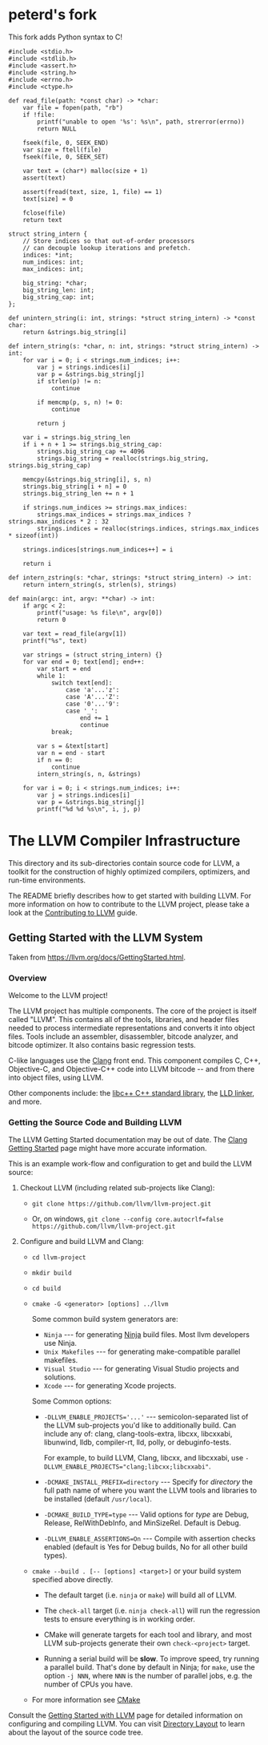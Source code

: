 # peterd's fork

This fork adds Python syntax to C!

```
#include <stdio.h>
#include <stdlib.h>
#include <assert.h>
#include <string.h>
#include <errno.h>
#include <ctype.h>

def read_file(path: *const char) -> *char:
    var file = fopen(path, "rb")
    if !file:
        printf("unable to open '%s': %s\n", path, strerror(errno))
        return NULL

    fseek(file, 0, SEEK_END)
    var size = ftell(file)
    fseek(file, 0, SEEK_SET)

    var text = (char*) malloc(size + 1)
    assert(text)

    assert(fread(text, size, 1, file) == 1)
    text[size] = 0

    fclose(file)
    return text

struct string_intern {
    // Store indices so that out-of-order processors
    // can decouple lookup iterations and prefetch.
    indices: *int;
    num_indices: int;
    max_indices: int;

    big_string: *char;
    big_string_len: int;
    big_string_cap: int;
};

def unintern_string(i: int, strings: *struct string_intern) -> *const char:
    return &strings.big_string[i]

def intern_string(s: *char, n: int, strings: *struct string_intern) -> int:
    for var i = 0; i < strings.num_indices; i++:
        var j = strings.indices[i]
        var p = &strings.big_string[j]
        if strlen(p) != n:
            continue

        if memcmp(p, s, n) != 0:
            continue

        return j

    var i = strings.big_string_len
    if i + n + 1 >= strings.big_string_cap:
        strings.big_string_cap += 4096
        strings.big_string = realloc(strings.big_string, strings.big_string_cap)

    memcpy(&strings.big_string[i], s, n)
    strings.big_string[i + n] = 0
    strings.big_string_len += n + 1

    if strings.num_indices >= strings.max_indices:
        strings.max_indices = strings.max_indices ? strings.max_indices * 2 : 32
        strings.indices = realloc(strings.indices, strings.max_indices * sizeof(int))

    strings.indices[strings.num_indices++] = i

    return i

def intern_zstring(s: *char, strings: *struct string_intern) -> int:
    return intern_string(s, strlen(s), strings)

def main(argc: int, argv: **char) -> int:
    if argc < 2:
        printf("usage: %s file\n", argv[0])
        return 0

    var text = read_file(argv[1])
    printf("%s", text)

    var strings = (struct string_intern) {}
    for var end = 0; text[end]; end++:
        var start = end
        while 1:
            switch text[end]:
                case 'a'...'z':
                case 'A'...'Z':
                case '0'...'9':
                case '_':
                    end += 1
                    continue
            break;

        var s = &text[start]
        var n = end - start
        if n == 0:
            continue
        intern_string(s, n, &strings)

    for var i = 0; i < strings.num_indices; i++:
        var j = strings.indices[i]
        var p = &strings.big_string[j]
        printf("%d %d %s\n", i, j, p)
```

# The LLVM Compiler Infrastructure

This directory and its sub-directories contain source code for LLVM,
a toolkit for the construction of highly optimized compilers,
optimizers, and run-time environments.

The README briefly describes how to get started with building LLVM.
For more information on how to contribute to the LLVM project, please
take a look at the
[Contributing to LLVM](https://llvm.org/docs/Contributing.html) guide.

## Getting Started with the LLVM System

Taken from https://llvm.org/docs/GettingStarted.html.

### Overview

Welcome to the LLVM project!

The LLVM project has multiple components. The core of the project is
itself called "LLVM". This contains all of the tools, libraries, and header
files needed to process intermediate representations and converts it into
object files.  Tools include an assembler, disassembler, bitcode analyzer, and
bitcode optimizer.  It also contains basic regression tests.

C-like languages use the [Clang](http://clang.llvm.org/) front end.  This
component compiles C, C++, Objective-C, and Objective-C++ code into LLVM bitcode
-- and from there into object files, using LLVM.

Other components include:
the [libc++ C++ standard library](https://libcxx.llvm.org),
the [LLD linker](https://lld.llvm.org), and more.

### Getting the Source Code and Building LLVM

The LLVM Getting Started documentation may be out of date.  The [Clang
Getting Started](http://clang.llvm.org/get_started.html) page might have more
accurate information.

This is an example work-flow and configuration to get and build the LLVM source:

1. Checkout LLVM (including related sub-projects like Clang):

     * ``git clone https://github.com/llvm/llvm-project.git``

     * Or, on windows, ``git clone --config core.autocrlf=false
    https://github.com/llvm/llvm-project.git``

2. Configure and build LLVM and Clang:

     * ``cd llvm-project``

     * ``mkdir build``

     * ``cd build``

     * ``cmake -G <generator> [options] ../llvm``

        Some common build system generators are:

        * ``Ninja`` --- for generating [Ninja](https://ninja-build.org)
          build files. Most llvm developers use Ninja.
        * ``Unix Makefiles`` --- for generating make-compatible parallel makefiles.
        * ``Visual Studio`` --- for generating Visual Studio projects and
          solutions.
        * ``Xcode`` --- for generating Xcode projects.

        Some Common options:

        * ``-DLLVM_ENABLE_PROJECTS='...'`` --- semicolon-separated list of the LLVM
          sub-projects you'd like to additionally build. Can include any of: clang,
          clang-tools-extra, libcxx, libcxxabi, libunwind, lldb, compiler-rt, lld,
          polly, or debuginfo-tests.

          For example, to build LLVM, Clang, libcxx, and libcxxabi, use
          ``-DLLVM_ENABLE_PROJECTS="clang;libcxx;libcxxabi"``.

        * ``-DCMAKE_INSTALL_PREFIX=directory`` --- Specify for *directory* the full
          path name of where you want the LLVM tools and libraries to be installed
          (default ``/usr/local``).

        * ``-DCMAKE_BUILD_TYPE=type`` --- Valid options for *type* are Debug,
          Release, RelWithDebInfo, and MinSizeRel. Default is Debug.

        * ``-DLLVM_ENABLE_ASSERTIONS=On`` --- Compile with assertion checks enabled
          (default is Yes for Debug builds, No for all other build types).

      * ``cmake --build . [-- [options] <target>]`` or your build system specified above
        directly.

        * The default target (i.e. ``ninja`` or ``make``) will build all of LLVM.

        * The ``check-all`` target (i.e. ``ninja check-all``) will run the
          regression tests to ensure everything is in working order.

        * CMake will generate targets for each tool and library, and most
          LLVM sub-projects generate their own ``check-<project>`` target.

        * Running a serial build will be **slow**.  To improve speed, try running a
          parallel build.  That's done by default in Ninja; for ``make``, use the option
          ``-j NNN``, where ``NNN`` is the number of parallel jobs, e.g. the number of
          CPUs you have.

      * For more information see [CMake](https://llvm.org/docs/CMake.html)

Consult the
[Getting Started with LLVM](https://llvm.org/docs/GettingStarted.html#getting-started-with-llvm)
page for detailed information on configuring and compiling LLVM. You can visit
[Directory Layout](https://llvm.org/docs/GettingStarted.html#directory-layout)
to learn about the layout of the source code tree.

